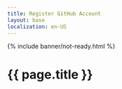 ```yaml
---
title: Register GitHub Account
layout: base
localization: en-US
---
```


{% include banner/not-ready.html %}

# {{ page.title }}

